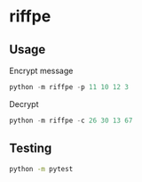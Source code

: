 # riffpe

## Usage

Encrypt message

```python
python -m riffpe -p 11 10 12 3
```

Decrypt

```python
python -m riffpe -c 26 30 13 67
```

## Testing

```bash
python -m pytest
```
